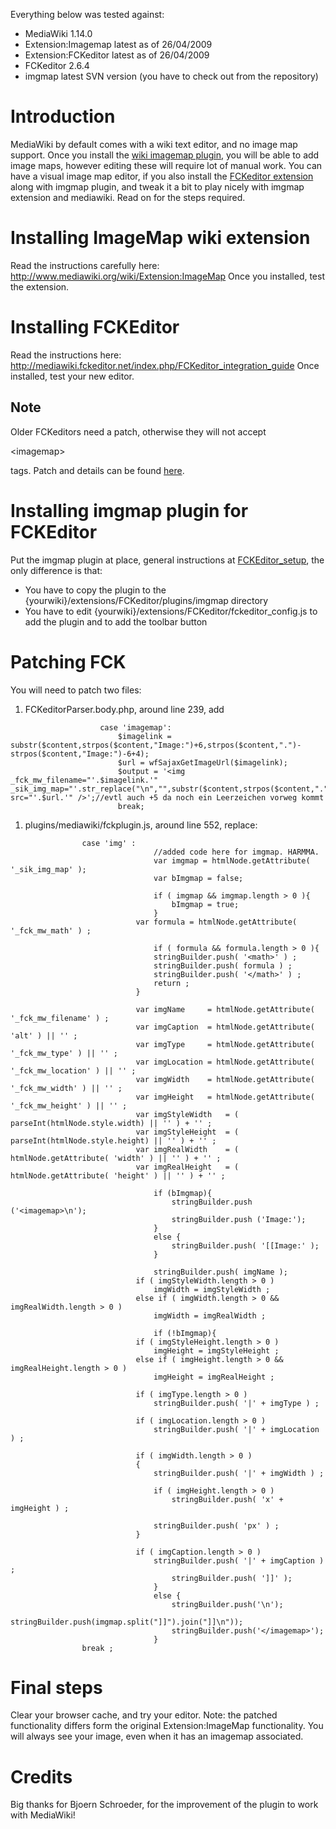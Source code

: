 Everything below was tested against:
  * MediaWiki 1.14.0
  * Extension:Imagemap latest as of 26/04/2009
  * Extension:FCKeditor latest as of 26/04/2009
  * FCKeditor 2.6.4
  * imgmap latest SVN version (you have to check out from the repository)

# Introduction #

MediaWiki by default comes with a wiki text editor, and no image map support.
Once you install the [wiki imagemap plugin](http://www.mediawiki.org/wiki/Extension:ImageMap), you will be able to add image maps, however editing these will require lot of manual work.
You can have a visual image map editor, if you also install the [FCKeditor extension](http://mediawiki.fckeditor.net/index.php/FCKeditor_integration_guide) along with imgmap plugin, and tweak it a bit to play nicely with imgmap extension and mediawiki. Read on for the steps required.

# Installing ImageMap wiki extension #

Read the instructions carefully here:
http://www.mediawiki.org/wiki/Extension:ImageMap
Once you installed, test the extension.


# Installing FCKEditor #

Read the instructions here:
http://mediawiki.fckeditor.net/index.php/FCKeditor_integration_guide
Once installed, test your new editor.

## Note ##

Older FCKeditors need a patch, otherwise they will not accept 

&lt;imagemap&gt;

 tags. Patch and details can be found [here](http://dev.fckeditor.net/ticket/2432).

# Installing imgmap plugin for FCKEditor #

Put the imgmap plugin at place, general instructions at [FCKEditor\_setup](FCKEditor_setup.md), the only difference is that:
  * You have to copy the plugin to the {yourwiki}/extensions/FCKeditor/plugins/imgmap directory
  * You have to edit {yourwiki}/extensions/FCKeditor/fckeditor\_config.js to add the plugin and to add the toolbar button

# Patching FCK #

You will need to patch two files:
  1. FCKeditorParser.body.php, around line 239, add
```
                    case 'imagemap':
                        $imagelink = substr($content,strpos($content,"Image:")+6,strpos($content,".")-strpos($content,"Image:")-6+4);
                        $url = wfSajaxGetImageUrl($imagelink);
                        $output = '<img _fck_mw_filename="'.$imagelink.'" _sik_img_map="'.str_replace("\n","",substr($content,strpos($content,".")+5)).'" src="'.$url.'" />';//evtl auch +5 da noch ein Leerzeichen vorweg kommt
                        break;
```
  1. plugins/mediawiki/fckplugin.js, around line 552, replace:
```
				case 'img' :
                                //added code here for imgmap. HARMMA.
                                var imgmap = htmlNode.getAttribute( '_sik_img_map' );
                                var bImgmap = false;

                                if ( imgmap && imgmap.length > 0 ){
                                    bImgmap = true;
                                }
							var formula = htmlNode.getAttribute( '_fck_mw_math' ) ;

                                if ( formula && formula.length > 0 ){
								stringBuilder.push( '<math>' ) ;
								stringBuilder.push( formula ) ;
								stringBuilder.push( '</math>' ) ;
								return ;
							}

							var imgName		= htmlNode.getAttribute( '_fck_mw_filename' ) ;
							var imgCaption	= htmlNode.getAttribute( 'alt' ) || '' ;
							var imgType		= htmlNode.getAttribute( '_fck_mw_type' ) || '' ;
							var imgLocation	= htmlNode.getAttribute( '_fck_mw_location' ) || '' ;
							var imgWidth	= htmlNode.getAttribute( '_fck_mw_width' ) || '' ;
							var imgHeight	= htmlNode.getAttribute( '_fck_mw_height' ) || '' ;
							var imgStyleWidth	= ( parseInt(htmlNode.style.width) || '' ) + '' ;
							var imgStyleHeight	= ( parseInt(htmlNode.style.height) || '' ) + '' ;
							var imgRealWidth	= ( htmlNode.getAttribute( 'width' ) || '' ) + '' ;
							var imgRealHeight	= ( htmlNode.getAttribute( 'height' ) || '' ) + '' ;

                                if (bImgmap){
                                    stringBuilder.push ('<imagemap>\n');
                                    stringBuilder.push ('Image:');
                                }
                                else {
                                    stringBuilder.push( '[[Image:' );
                                }

                                stringBuilder.push( imgName );
							if ( imgStyleWidth.length > 0 )
								imgWidth = imgStyleWidth ;
							else if ( imgWidth.length > 0 && imgRealWidth.length > 0 )
								imgWidth = imgRealWidth ;

                                if (!bImgmap){
							if ( imgStyleHeight.length > 0 )
								imgHeight = imgStyleHeight ;
							else if ( imgHeight.length > 0 && imgRealHeight.length > 0 )
								imgHeight = imgRealHeight ;

							if ( imgType.length > 0 )
								stringBuilder.push( '|' + imgType ) ;

							if ( imgLocation.length > 0 )
								stringBuilder.push( '|' + imgLocation ) ;

							if ( imgWidth.length > 0 )
							{
								stringBuilder.push( '|' + imgWidth ) ;

								if ( imgHeight.length > 0 )
									stringBuilder.push( 'x' + imgHeight ) ;

								stringBuilder.push( 'px' ) ;
							}

							if ( imgCaption.length > 0 )
								stringBuilder.push( '|' + imgCaption ) ;
                                    stringBuilder.push( ']]' );
                                }
                                else {
                                    stringBuilder.push('\n');
                                    stringBuilder.push(imgmap.split("]]").join("]]\n"));
                                    stringBuilder.push('</imagemap>');
                                }
				break ;
```
# Final steps #

Clear your browser cache, and try your editor. Note: the patched functionality differs form the original Extension:ImageMap functionality. You will always see your image, even when it has an imagemap associated.


# Credits #

Big thanks for Bjoern Schroeder, for the improvement of the plugin to work with MediaWiki!


